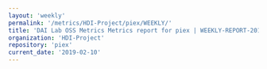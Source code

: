 ```yaml
---
layout: 'weekly'
permalink: '/metrics/HDI-Project/piex/WEEKLY/'
title: 'DAI Lab OSS Metrics Metrics report for piex | WEEKLY-REPORT-2019-02-10'
organization: 'HDI-Project'
repository: 'piex'
current_date: '2019-02-10'
---
```

